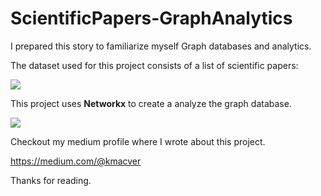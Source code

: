 # ScientificPapers-GraphAnalytics

I prepared this story to familiarize myself Graph databases and analytics. 

The dataset used for this project consists of a list of scientific papers:

![](images/data_head.png)

This project uses **Networkx** to create a analyze the graph database.

![](images/graph_view.png)

Checkout my medium profile where I wrote about this project.

https://medium.com/@kmacver

Thanks for reading.

